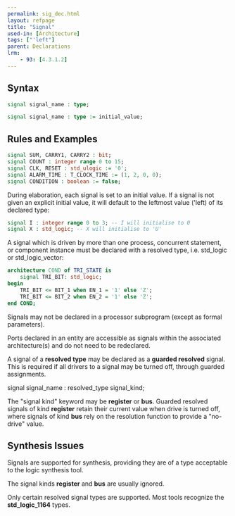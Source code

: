 ```yaml
---
permalink: sig_dec.html
layout: refpage
title: "Signal"
used-in: [Architecture]
tags: ["'left"]
parent: Declarations
lrm:
    - 93: [4.3.1.2]
---
```


## Syntax

<!-- include the vhdl tag to highlight as vhdl -->
```vhdl
signal signal_name : type;
```

```vhdl
signal signal_name : type := initial_value;
```

## Rules and Examples

```vhdl
signal SUM, CARRY1, CARRY2 : bit;
signal COUNT : integer range 0 to 15;
signal CLK, RESET : std_ulogic := '0';
signal ALARM_TIME : T_CLOCK_TIME := (1, 2, 0, 0);
signal CONDITION : boolean := false;
```

During elaboration, each signal is set to an initial value. If a signal is not given an explicit initial value, it will default to the leftmost value ('left) of its declared type:
```vhdl
signal I : integer range 0 to 3; -- I will initialise to 0
signal X : std_logic; -- X will initialise to 'U'
```

A signal which is driven by more than one process, concurrent statement, or component instance must be declared with a resolved type, i.e. std_logic or std_logic_vector:
```vhdl
architecture COND of TRI_STATE is
    signal TRI_BIT: std_logic;
begin
    TRI_BIT <= BIT_1 when EN_1 = '1' else 'Z';
    TRI_BIT <= BIT_2 when EN_2 = '1' else 'Z';
end COND;
```

Signals may not be declared in a processor subprogram (except as formal parameters).

Ports declared in an entity are accessible as signals within the associated architecture(s) and do not need to be redeclared.

A signal of a __resolved type__ may be declared as a __guarded resolved__ signal. This is required if all drivers to a signal may be turned off, through guarded assignments.

signal signal_name : resolved_type signal_kind;

The "signal kind" keyword may be __register__ or __bus__. Guarded resolved signals of kind __register__ retain their current value when drive is turned off, where signals of kind __bus__ rely on the resolution function to provide a "no-drive" value.

## Synthesis Issues

Signals are supported for synthesis, providing they are of a type acceptable to the logic synthesis tool.

The signal kinds __register__ and __bus__ are usually ignored.

Only certain resolved signal types are supported. Most tools recognize the __std_logic_1164__ types.
